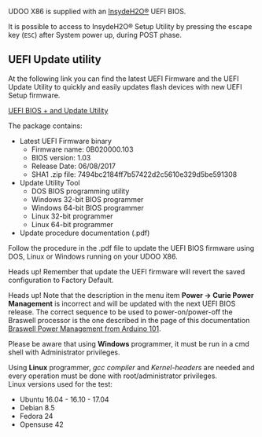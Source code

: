 UDOO X86 is supplied with an [InsydeH2O®](https://www.insyde.com/products) UEFI BIOS.

It is possible to access to InsydeH2O® Setup Utility by pressing the escape key (`ESC`) after System power up, during POST phase.

## UEFI Update utility

At the following link you can find the latest UEFI Firmware and the UEFI Update Utility to quickly and easily updates flash devices with new UEFI Setup firmware.

[UEFI BIOS + and Update Utility](http://download.udoo.org/files/UDOO_X86/UEFI_update/UDOOX86_B02-UEFI_Update_rel103.zip)

The package contains:
* Latest UEFI Firmware binary
  * Firmware name:       0B020000.103
  * BIOS version:        1.03
  * Release Date:        06/08/2017
  * SHA1 .zip file: 7494bc2184ff7b57422d2c5610e329d5be591308
* Update Utility Tool
  * DOS BIOS programming utility
  * Windows 32-bit BIOS programmer
  * Windows 64-bit BIOS programmer
  * Linux 32-bit programmer
  * Linux 64-bit programmer
* Update procedure documentation (.pdf)

Follow the procedure in the .pdf file to update the UEFI BIOS firmware using DOS, Linux or Windows running on your UDOO X86.

<span class="label label-warning">Heads up!</span> Remember that update the UEFI firmware will revert the saved configuration to Factory Default.

<span class="label label-warning">Heads up!</span> Note that the description in the menu item **Power -> Curie Power Management** is incorrect and will be updated with the next UEFI BIOS release. The correct sequence to be used to power-on/power-off the Braswell processor is the one described in the page of this documentation [Braswell Power Management from Arduino 101](!/Arduino_101_\(Intel_Curie\)/Braswell_Power_Management_From_Arduino_101).

Please be aware that using **Windows** programmer, it must be run in a cmd shell with Administrator privileges.

Using **Linux** programmer, *gcc compiler* and *Kernel-headers* are needed and every operation must be done with root/administrator privileges.  
Linux versions used for the test:
* Ubuntu 16.04 - 16.10 - 17.04
* Debian 8.5
* Fedora 24
* Opensuse 42
